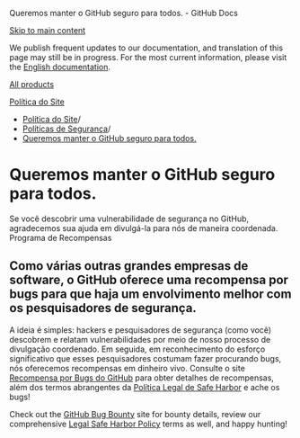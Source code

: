 Queremos manter o GitHub seguro para todos. - GitHub Docs

[Skip to main content](#main-content)

We publish frequent updates to our documentation, and translation of this page may still be in progress. For the most current information, please visit the [English documentation](/en).

[All products](/pt)

[Política do Site](/pt/site-policy)

* [Política do Site](/pt/site-policy)/
* [Políticas de Segurança](/pt/site-policy/security-policies)/
* [Queremos manter o GitHub seguro para todos.](/pt/site-policy/security-policies/coordinated-disclosure-of-security-vulnerabilities)

Queremos manter o GitHub seguro para todos.
==========

Se você descobrir uma vulnerabilidade de segurança no GitHub, agradecemos sua ajuda em divulgá-la para nós de maneira coordenada. Programa de Recompensas

[](#bounty-program)Como várias outras grandes empresas de software, o GitHub oferece uma recompensa por bugs para que haja um envolvimento melhor com os pesquisadores de segurança.
----------

A ideia é simples: hackers e pesquisadores de segurança (como você) descobrem e relatam vulnerabilidades por meio de nosso processo de divulgação coordenado. Em seguida, em reconhecimento do esforço significativo que esses pesquisadores costumam fazer procurando bugs, nós oferecemos recompensas em dinheiro vivo. Consulte o site [Recompensa por Bugs do GitHub](https://bounty.github.com) para obter detalhes de recompensas, além dos termos abrangentes da [Política Legal de Safe Harbor](/pt/site-policy/security-policies/github-bug-bounty-program-legal-safe-harbor) e ache os bugs!

Check out the [](https://bounty.github.com)[GitHub Bug Bounty](https://bounty.github.com) site for bounty details, review our comprehensive [](/pt/site-policy/security-policies/github-bug-bounty-program-legal-safe-harbor)[Legal Safe Harbor Policy](/pt/site-policy/security-policies/github-bug-bounty-program-legal-safe-harbor) terms as well, and happy hunting!

